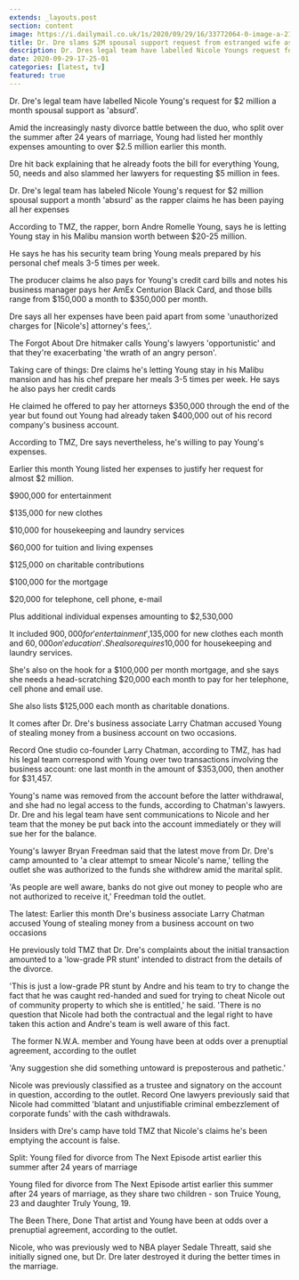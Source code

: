 ```yaml
---
extends: _layouts.post
section: content
image: https://i.dailymail.co.uk/1s/2020/09/29/16/33772064-0-image-a-21_1601393881268.jpg 
title: Dr. Dre slams $2M spousal support request from estranged wife as absurd 
description: Dr. Dres legal team have labelled Nicole Youngs request for $2 million a month spousal support as absurd. 
date: 2020-09-29-17-25-01 
categories: [latest, tv] 
featured: true 
--- 
```

Dr. Dre's legal team have labelled Nicole Young's request for $2 million a month spousal support as 'absurd'.

Amid the increasingly nasty divorce battle between the duo, who split over the summer after 24 years of marriage, Young had listed her monthly expenses amounting to over $2.5 million earlier this month.

Dre hit back explaining that he already foots the bill for everything Young, 50, needs and also slammed her lawyers for requesting $5 million in fees.

Dr. Dre's legal team has labeled Nicole Young's request for $2 million spousal support a month 'absurd' as the rapper claims he has been paying all her expenses

According to TMZ, the rapper, born Andre Romelle Young, says he is letting Young stay in his Malibu mansion worth between $20-25 million. 

He says he has his security team bring Young meals prepared by his personal chef meals 3-5 times per week.

The producer claims he also pays for Young's credit card bills and notes his business manager pays her AmEx Centurion Black Card, and those bills range from $150,000 a month to $350,000 per month. 

Dre says all her expenses have been paid apart from some 'unauthorized charges for [Nicole's] attorney's fees,'. 

The Forgot About Dre hitmaker calls Young's lawyers 'opportunistic' and that they're exacerbating 'the wrath of an angry person'.

Taking care of things: Dre claims he's letting Young stay in his Malibu mansion and has his chef prepare her meals 3-5 times per week. He says he also pays her credit cards

He claimed he offered to pay her attorneys $350,000 through the end of the year but found out Young had already taken $400,000 out of his record company's business account. 

According to TMZ, Dre says nevertheless, he's willing to pay Young's expenses. 

Earlier this month Young listed her expenses to justify her request for almost $2 million.

$900,000 for entertainment

$135,000 for new clothes

$10,000 for housekeeping and laundry services 

$60,000 for tuition and living expenses

$125,000 on charitable contributions

$100,000 for the mortgage

$20,000 for telephone, cell phone, e-mail

Plus additional individual expenses amounting to $2,530,000 

It included $900,000 for 'entertainment', $135,000 for new clothes each month and $60,000 on 'education'. She also requires $10,000 for housekeeping and laundry services.

She's also on the hook for a $100,000 per month mortgage, and she says she needs a head-scratching $20,000 each month to pay for her telephone, cell phone and email use. 

She also lists $125,000 each month as charitable donations. 

It comes after Dr. Dre's business associate Larry Chatman accused Young of stealing money from a business account on two occasions.

Record One studio co-founder Larry Chatman, according to TMZ, has had his legal team correspond with Young over two transactions involving the business account: one last month in the amount of $353,000, then another for $31,457.

Young's name was removed from the account before the latter withdrawal, and she had no legal access to the funds, according to Chatman's lawyers. Dr. Dre and his legal team have sent communications to Nicole and her team that the money be put back into the account immediately or they will sue her for the balance.

Young's lawyer Bryan Freedman said that the latest move from Dr. Dre's camp amounted to 'a clear attempt to smear Nicole's name,' telling the outlet she was authorized to the funds she withdrew amid the marital split.

'As people are well aware, banks do not give out money to people who are not authorized to receive it,' Freedman told the outlet. 

The latest: Earlier this month Dre's business associate Larry Chatman accused Young of stealing money from a business account on two occasions 

He previously told TMZ that Dr. Dre's complaints about the initial transaction amounted to a 'low-grade PR stunt' intended to distract from the details of the divorce.

'This is just a low-grade PR stunt by Andre and his team to try to change the fact that he was caught red-handed and sued for trying to cheat Nicole out of community property to which she is entitled,' he said. 'There is no question that Nicole had both the contractual and the legal right to have taken this action and Andre's team is well aware of this fact.

 The former N.W.A. member and Young have been at odds over a prenuptial agreement, according to the outlet

'Any suggestion she did something untoward is preposterous and pathetic.'

Nicole was previously classified as a trustee and signatory on the account in question, according to the outlet. Record One lawyers previously said that Nicole had committed 'blatant and unjustifiable criminal embezzlement of corporate funds' with the cash withdrawals.   

Insiders with Dre's camp have told TMZ that Nicole's claims he's been emptying the account is false. 

Split: Young filed for divorce from The Next Episode artist earlier this summer after 24 years of marriage 

Young filed for divorce from The Next Episode artist earlier this summer after 24 years of marriage, as they share two children - son Truice Young, 23 and daughter Truly Young, 19.

The Been There, Done That artist and Young have been at odds over a prenuptial agreement, according to the outlet.

Nicole, who was previously wed to NBA player Sedale Threatt, said she initially signed one, but Dr. Dre later destroyed it during the better times in the marriage.

